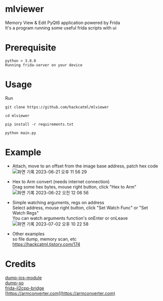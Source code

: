 # mlviewer
Memory View & Edit PyQt6 application powered by Frida<br>
It's a program running some useful frida scripts with ui


# Prerequisite
```
python > 3.8.0
Running frida-server on your device
```

# Usage
Run
```
git clone https://github.com/hackcatml/mlviewer

cd mlviewer

pip install -r requirements.txt

python main.py
```

# Example
- Attach, move to an offset from the image base address, patch hex code<br>
![화면 기록 2023-06-21 오후 11 56 29](https://github.com/hackcatml/mlviewer/assets/75507443/7f3e3f7a-93c7-45c9-a7d5-f28fc026e43e)

- Hex to Arm convert (needs internet connection)<br>
Drag some hex bytes, mouse right button, click "Hex to Arm"<br>
![화면 기록 2023-06-22 오전 12 06 56](https://github.com/hackcatml/mlviewer/assets/75507443/330f2847-3f3e-4434-b4d1-1a2c1bb3d8be)

- Simple watching arguments, regs on address<br>
Select address, mouse right button, click "Set Watch Func" or "Set Watch Regs"<br>
You can watch arguments function's onEnter or onLeave<br>
![화면 기록 2023-07-02 오후 10 22 58](https://github.com/hackcatml/mlviewer/assets/75507443/fb6d8a34-cc16-4334-a128-2970a0fb3317)

- Other examples<br>
so file dump, memory scan, etc<br>
https://hackcatml.tistory.com/174

# Credits
[dump-ios-module](https://github.com/lich4)<br>
[dump-so](https://github.com/lasting-yang/frida_dump)<br>
[frida-il2cpp-bridge](https://github.com/vfsfitvnm/frida-il2cpp-bridge)<br>
[https://armconverter.com](https://armconverter.com)
